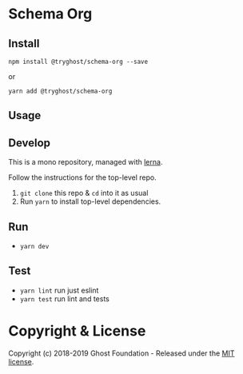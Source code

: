 # Schema Org

## Install

`npm install @tryghost/schema-org --save`

or

`yarn add @tryghost/schema-org`


## Usage


## Develop

This is a mono repository, managed with [lerna](https://lernajs.io/).

Follow the instructions for the top-level repo.
1. `git clone` this repo & `cd` into it as usual
2. Run `yarn` to install top-level dependencies.


## Run

- `yarn dev`


## Test

- `yarn lint` run just eslint
- `yarn test` run lint and tests




# Copyright & License

Copyright (c) 2018-2019 Ghost Foundation - Released under the [MIT license](LICENSE).
